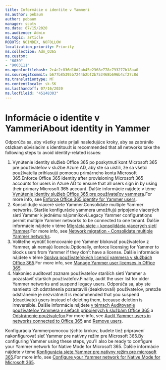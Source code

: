 ```yaml
---
title: Informácie o identite v Yammeri
ms.author: pebaum
author: pebaum
manager: scotv
ms.date: 07/15/2020
ms.audience: Admin
ms.topic: article
ROBOTS: NOINDEX, NOFOLLOW
localization_priority: Priority
ms.collection: Adm_O365
ms.custom:
- "6039"
- "9003111"
ms.openlocfilehash: 2c4c2c836d18d2ab45e2368e778c793277b18aa0
ms.sourcegitcommit: b677b85395b7244b2bf2b753468b696b4cf27c8d
ms.translationtype: MT
ms.contentlocale: sk-SK
ms.lasthandoff: 07/16/2020
ms.locfileid: "45148303"
---
```

# <a name="about-identity-in-yammer"></a><span data-ttu-id="168c6-102">Informácie o identite v Yammeri</span><span class="sxs-lookup"><span data-stu-id="168c6-102">About identity in Yammer</span></span>

<span data-ttu-id="168c6-103">Odporúča sa, aby všetky siete prijali nasledujúce kroky, aby sa zabránilo otázkam súvisiacim s identitou:</span><span class="sxs-lookup"><span data-stu-id="168c6-103">It is recommended that all networks take the following steps to avoid identity-related issues:</span></span>

1. <span data-ttu-id="168c6-104">Vynútenie identity služieb Office 365 po poskytnutí kont Microsoft 365 pre používateľov v službe Azure AD, aby ste sa uistili, že sa všetci používatelia prihlasujú pomocou primárneho konta Microsoft 365.</span><span class="sxs-lookup"><span data-stu-id="168c6-104">Enforce Office 365 identity after provisioning Microsoft 365 accounts for users in Azure AD to ensure that all users sign in by using their primary Microsoft 365 account.</span></span> <span data-ttu-id="168c6-105">Ďalšie informácie nájdete v téme [Vynútenie identity služieb Office 365 pre používateľov yammera](https://docs.microsoft.com/yammer/configure-your-yammer-network/enforce-office-365-identity).</span><span class="sxs-lookup"><span data-stu-id="168c6-105">For more info, see [Enforce Office 365 identity for Yammer users](https://docs.microsoft.com/yammer/configure-your-yammer-network/enforce-office-365-identity).</span></span>
2. <span data-ttu-id="168c6-106">Konsolidujte viaceré siete Yammer.</span><span class="sxs-lookup"><span data-stu-id="168c6-106">Consolidate multiple Yammer networks.</span></span> <span data-ttu-id="168c6-107">Staršie konfigurácie yammera umožňujú pripojenie viacerých sietí Yammer k jednému nájomníkovi.</span><span class="sxs-lookup"><span data-stu-id="168c6-107">Legacy Yammer configurations permit multiple Yammer networks to be connected to one tenant.</span></span> <span data-ttu-id="168c6-108">Ďalšie informácie nájdete v téme [Migrácia siete – konsolidácia viacerých sietí Yammer](https://docs.microsoft.com/yammer/configure-your-yammer-network/consolidate-multiple-yammer-networks).</span><span class="sxs-lookup"><span data-stu-id="168c6-108">For more info, see [Network migration - Consolidate multiple Yammer networks](https://docs.microsoft.com/yammer/configure-your-yammer-network/consolidate-multiple-yammer-networks).</span></span>
3. <span data-ttu-id="168c6-109">Voliteľne vynútiť licencovanie pre Yammer blokovať používateľov z Yammer, ak nemajú licenciu.</span><span class="sxs-lookup"><span data-stu-id="168c6-109">Optionally, enforce licensing for Yammer to block users from Yammer if they don't have a license.</span></span> <span data-ttu-id="168c6-110">Ďalšie informácie nájdete v téme [Správa používateľských licencií yammera v službách Office 365](https://docs.microsoft.com/yammer/manage-yammer-users/manage-yammer-licenses-in-office-365).</span><span class="sxs-lookup"><span data-stu-id="168c6-110">For more info, see [Manage Yammer user licenses in Office 365](https://docs.microsoft.com/yammer/manage-yammer-users/manage-yammer-licenses-in-office-365).</span></span>
4. <span data-ttu-id="168c6-111">Nakoniec auditovať zoznam používateľov starších sietí Yammer a pozastaviť starších používateľov.</span><span class="sxs-lookup"><span data-stu-id="168c6-111">Finally, audit the user list for older Yammer networks and suspend legacy users.</span></span> <span data-ttu-id="168c6-112">Odporúča sa, aby ste namiesto ich odstránenia pozastavili (deaktivovali) používateľov, pretože odstránenie je nezvratné.</span><span class="sxs-lookup"><span data-stu-id="168c6-112">It is recommended that you suspend (deactivate) users instead of deleting them, because deletion is irreversible.</span></span> <span data-ttu-id="168c6-113">Ďalšie informácie nájdete [v témach Auditovanie používateľov Yammera v sieťach pripojených k službám Office 365](https://docs.microsoft.com/yammer/manage-yammer-users/audit-users-connected-to-office-365) a [Odstránenie používateľov](https://docs.microsoft.com/yammer/manage-yammer-users/add-block-or-remove-users#remove-users).</span><span class="sxs-lookup"><span data-stu-id="168c6-113">For more info, see [Audit Yammer users in networks connected to Office 365](https://docs.microsoft.com/yammer/manage-yammer-users/audit-users-connected-to-office-365) and [Remove users](https://docs.microsoft.com/yammer/manage-yammer-users/add-block-or-remove-users#remove-users).</span></span>

<span data-ttu-id="168c6-114">Konfigurácia Yammerpomocou týchto krokov, budete tiež pripravení nakonfigurovať sieť Yammer pre natívny režim pre Microsoft 365.</span><span class="sxs-lookup"><span data-stu-id="168c6-114">By configuring Yammer using these steps, you'll also be ready to configure your Yammer network for Native Mode for Microsoft 365.</span></span> <span data-ttu-id="168c6-115">Ďalšie informácie nájdete v téme [Konfigurácia siete Yammer pre natívny režim pre microsoft 365](https://docs.microsoft.com/yammer/configure-your-yammer-network/native-mode).</span><span class="sxs-lookup"><span data-stu-id="168c6-115">For more info, see [Configure your Yammer network for Native Mode for Microsoft 365](https://docs.microsoft.com/yammer/configure-your-yammer-network/native-mode).</span></span>